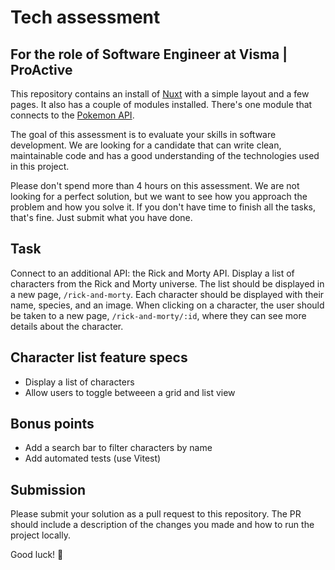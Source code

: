 # Tech assessment 
## For the role of Software Engineer at Visma | ProActive

This repository contains an install of [Nuxt](https://nuxt.com/) with a simple layout and a few pages. It also has a couple of modules installed. There's one module that connects to the [Pokemon API](https://pokeapi.co/).

The goal of this assessment is to evaluate your skills in software development. We are looking for a candidate that can write clean, maintainable code and has a good understanding of the technologies used in this project.

Please don't spend more than 4 hours on this assessment. We are not looking for a perfect solution, but we want to see how you approach the problem and how you solve it. If you don't have time to finish all the tasks, that's fine. Just submit what you have done.

## Task

Connect to an additional API: the Rick and Morty API. Display a list of characters from the Rick and Morty universe. The list should be displayed in a new page, `/rick-and-morty`. Each character should be displayed with their name, species, and an image. When clicking on a character, the user should be taken to a new page, `/rick-and-morty/:id`, where they can see more details about the character.

## Character list feature specs

- Display a list of characters
- Allow users to toggle betweeen a grid and list view

## Bonus points

- Add a search bar to filter characters by name
- Add automated tests (use Vitest)

## Submission

Please submit your solution as a pull request to this repository. The PR should include a description of the changes you made and how to run the project locally.

Good luck! 🚀


